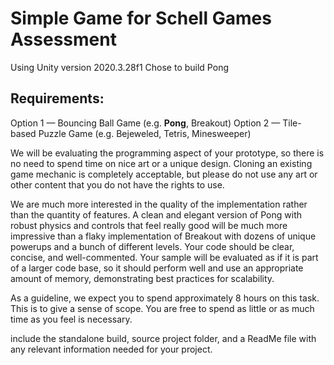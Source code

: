 # Simple Game for Schell Games Assessment
Using Unity version 2020.3.28f1
Chose to build Pong

## Requirements:
Option 1 — Bouncing Ball Game (e.g. **Pong**, Breakout)
Option 2 — Tile-based Puzzle Game (e.g. Bejeweled, Tetris, Minesweeper)

We will be evaluating the programming aspect of your prototype, so there is no need to spend time on nice art or a unique design.
Cloning an existing game mechanic is completely acceptable, but please do not use any art or other content that you do not have the rights to use.

We are much more interested in the quality of the implementation rather than the quantity of features.
A clean and elegant version of Pong with robust physics and controls that feel really good will be much more impressive than a flaky implementation of Breakout with dozens of unique powerups and a bunch of different levels.
Your code should be clear, concise, and well-commented. 
Your sample will be evaluated as if it is part of a larger code base, so it should perform well and use an appropriate amount of memory, demonstrating best practices for scalability.

As a guideline, we expect you to spend approximately 8 hours on this task.
This is to give a sense of scope.  You are free to spend as little or as much time as you feel is necessary.

include the standalone build, source project folder, and a ReadMe file with any relevant information needed for your project.
